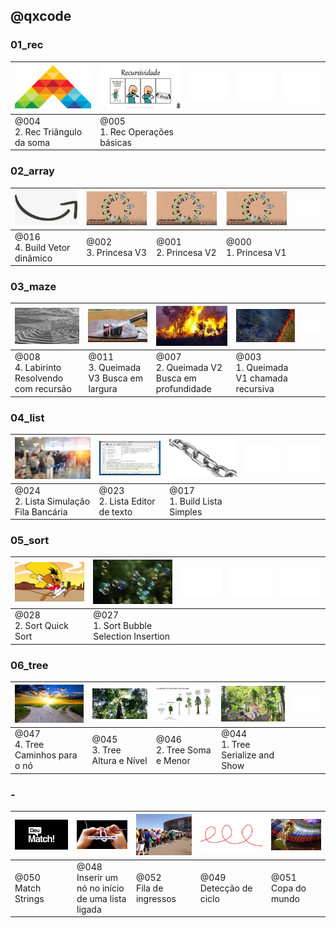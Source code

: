 ## @qxcode


### 01_rec

[![](.indexer/thumbs/004/__capa.jpg)](base/004/Readme.md)|[![](.indexer/thumbs/005/__capa.jpg)](base/005/Readme.md)|![](config/empty.png)|![](config/empty.png)|![](config/empty.png)
-|-|-|-|-
@004<br>2. Rec Triângulo da soma|@005<br>1. Rec Operações básicas| | | 



### 02_array

[![](.indexer/thumbs/016/__capa.jpg)](base/016/Readme.md)|[![](.indexer/thumbs/002/__capa.jpg)](base/002/Readme.md)|[![](.indexer/thumbs/001/__capa.jpg)](base/001/Readme.md)|[![](.indexer/thumbs/000/__capa.jpg)](base/000/Readme.md)|![](config/empty.png)
-|-|-|-|-
@016<br>4. Build Vetor dinâmico|@002<br>3. Princesa V3|@001<br>2. Princesa V2|@000<br>1. Princesa V1| 



### 03_maze

[![](.indexer/thumbs/008/__capa.jpg)](base/008/Readme.md)|[![](.indexer/thumbs/011/__capa.jpg)](base/011/Readme.md)|[![](.indexer/thumbs/007/__capa.jpg)](base/007/Readme.md)|[![](.indexer/thumbs/003/__capa.jpg)](base/003/Readme.md)|![](config/empty.png)
-|-|-|-|-
@008<br>4. Labirinto Resolvendo com recursão|@011<br>3. Queimada V3 Busca em largura|@007<br>2. Queimada V2 Busca em profundidade|@003<br>1. Queimada V1 chamada recursiva| 



### 04_list

[![](.indexer/thumbs/024/__capa.jpg)](base/024/Readme.md)|[![](.indexer/thumbs/023/__capa.jpg)](base/023/Readme.md)|[![](.indexer/thumbs/017/__capa.jpg)](base/017/Readme.md)|![](config/empty.png)|![](config/empty.png)
-|-|-|-|-
@024<br>2. Lista Simulação Fila Bancária|@023<br>2. Lista Editor de texto|@017<br>1. Build Lista Simples| | 



### 05_sort

[![](.indexer/thumbs/028/__capa.jpg)](base/028/Readme.md)|[![](.indexer/thumbs/027/__capa.jpg)](base/027/Readme.md)|![](config/empty.png)|![](config/empty.png)|![](config/empty.png)
-|-|-|-|-
@028<br>2. Sort Quick Sort|@027<br>1. Sort Bubble Selection Insertion| | | 



### 06_tree

[![](.indexer/thumbs/047/__capa.jpg)](base/047/Readme.md)|[![](.indexer/thumbs/045/__capa.jpg)](base/045/Readme.md)|[![](.indexer/thumbs/046/__capa.jpg)](base/046/Readme.md)|[![](.indexer/thumbs/044/__capa.jpg)](base/044/Readme.md)|![](config/empty.png)
-|-|-|-|-
@047<br>4. Tree Caminhos para o nó|@045<br>3. Tree Altura e Nível|@046<br>2. Tree Soma e Menor|@044<br>1. Tree Serialize and Show| 



### -

[![](.indexer/thumbs/050/__capa.jpg)](base/050/Readme.md)|[![](.indexer/thumbs/048/__capa.jpg)](base/048/Readme.md)|[![](.indexer/thumbs/052/__capa.jpg)](base/052/Readme.md)|[![](.indexer/thumbs/049/__capa.jpg)](base/049/Readme.md)|[![](.indexer/thumbs/051/__capa.jpg)](base/051/Readme.md)
-|-|-|-|-
@050<br>Match Strings|@048<br>Inserir um nó no início de uma lista ligada|@052<br>Fila de ingressos|@049<br>Detecção de ciclo|@051<br>Copa do mundo


